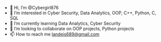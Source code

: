 - 👋 Hi, I’m @Cybergirl876
- 👀 I’m interested in Cyber Security, Data Analytics, OOP, C++, Python, C, SQL
- 🌱 I’m currently learning Data Analytics, Cyber Security 
- 💞️ I’m looking to collaborate on OOP projects, Python projects
- 📫 How to reach me landeis689@gmail.com

<!---
Cybergirl876/Cybergirl876 is a ✨ special ✨ repository because its `README.md` (this file) appears on your GitHub profile.
You can click the Preview link to take a look at your changes.
--->
